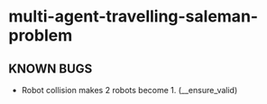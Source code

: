 # multi-agent-travelling-saleman-problem

## KNOWN BUGS

- Robot collision makes 2 robots become 1. (__ensure_valid)